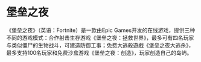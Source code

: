 # 堡垒之夜

《堡垒之夜》（英语：Fortnite）是一款由Epic Games开发的在线游戏，提供三种不同的游戏模式：合作射击生存游戏《堡垒之夜：拯救世界》，最多可有四名玩家与类似僵尸的生物战斗，可建造防御工事；免费大逃殺遊戲《堡垒之夜大逃杀》，最多支持100名玩家和免费沙盒游戏《堡垒之夜：创造》，玩家创造自己的岛屿。

